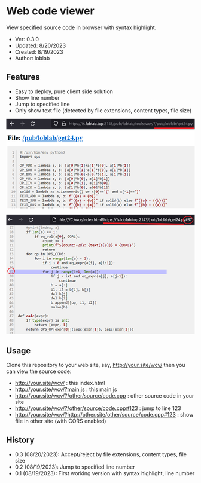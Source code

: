 # Web code viewer

View specified source code in browser with syntax highlight.

- Ver: 0.3.0
- Updated: 8/20/2023
- Created: 8/19/2023
- Author: loblab

## Features

- Easy to deploy, pure client side solution
- Show line number
- Jump to specified line
- Only show text file (detected by file extensions, content types, file size)

![Code inside site with absolute path](https://raw.githubusercontent.com/loblab/web-code-viewer/main/screenshot1.png)

![Code cross site and jump to line](https://raw.githubusercontent.com/loblab/web-code-viewer/main/screenshot2.png)

## Usage

Clone this repository to your web site,
say, http://your.site/wcv/
then you can view the source code:
- http://your.site/wcv/ : this index.html
- http://your.site/wcv/?main.js : this main.js
- http://your.site/wcv/?/other/source/code.cpp : other source code in your site
- http://your.site/wcv/?/other/source/code.cpp#123 : jump to line 123
- http://your.site/wcv/?http://other.site/other/source/code.cpp#123 : show file in other site (with CORS enabled)

## History

- 0.3 (08/20/2023): Accept/reject by file extensions, content types, file size
- 0.2 (08/19/2023): Jump to specified line number
- 0.1 (08/19/2023): First working version with syntax highlight, line number
